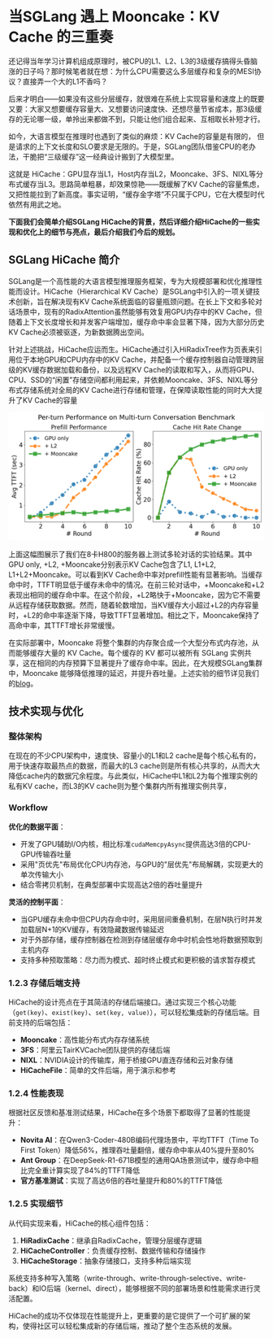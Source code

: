 # 当SGLang 遇上 Mooncake：KV Cache 的三重奏

还记得当年学习计算机组成原理时，被CPU的L1、L2、L3的3级缓存搞得头昏脑涨的日子吗？那时候笔者就在想：为什么CPU需要这么多层缓存和复杂的MESI协议？直接弄一个大的L1不香吗？

后来才明白——如果没有这些分层缓存，就很难在系统上实现容量和速度上的既要又要：大家又想要缓存容量大、又想要访问速度快、还想尽量节省成本，那3级缓存的无论哪一级，单拎出来都做不到，只能让他们组合起来、互相取长补短才行。

如今，大语言模型在推理时也遇到了类似的麻烦：KV Cache的容量是有限的， 但是请求的上下文长度和SLO要求是无限的。于是，SGLang团队借鉴CPU的老办法，干脆把“三级缓存”这一经典设计搬到了大模型里。

这就是 HiCache：GPU显存当L1，Host内存当L2，Mooncake、3FS、NIXL等分布式缓存当L3。思路简单粗暴，却效果惊艳——既缓解了KV Cache的容量焦虑，又把性能拉到了新高度。事实证明，“缓存金字塔”不只属于CPU，它在大模型时代依然有用武之地。

**下面我们会简单介绍SGLang HiCache的背景，然后详细介绍HiCache的一些实现和优化上的细节与亮点，最后介绍我们今后的规划。**

## SGLang HiCache 简介

SGLang是一个高性能的大语言模型推理服务框架，专为大规模部署和优化推理性能而设计。HiCache（Hierarchical KV Cache）是SGLang中引入的一项关键技术创新，旨在解决现有KV Cache系统面临的容量瓶颈问题。在长上下文和多轮对话场景中，现有的RadixAttention虽然能够有效复用GPU内存中的KV Cache，但随着上下文长度增长和并发客户端增加，缓存命中率会显著下降，因为大部分历史KV Cache必须被驱逐，为新数据腾出空间。

针对上述挑战，HiCache应运而生。HiCache通过引入HiRadixTree作为页表来引用位于本地GPU和CPU内存中的KV Cache，并配备一个缓存控制器自动管理跨层级的KV缓存数据加载和备份，以及远程KV Cache的读取和写入，从而将GPU、CPU、SSD的“闲置”存储空间都利用起来，并依赖Mooncake、3FS、NIXL等分布式存储系统对全局的KV Cache进行存储和管理，在保障读取性能的同时大大提升了KV Cache的容量

![multiturn-per-turn](./resources/hicache_multi_turn_per_turn.png)


上面这幅图展示了我们在8卡H800的服务器上测试多轮对话的实验结果。其中GPU only, +L2, +Mooncake分别表示KV Cache包含了L1, L1+L2, L1+L2+Mooncake。可以看到KV Cache命中率对prefill性能有显著影响。当缓存命中时，TTFT明显低于缓存未命中的情况。在前三轮对话中，+Mooncake和+L2表现出相同的缓存命中率。在这个阶段，+L2略快于+Mooncake，因为它不需要从远程存储获取数据。然而，随着轮数增加，当KV缓存大小超过+L2的内存容量时，+L2的命中率逐渐下降，导致TTFT显著增加。相比之下，Mooncake保持了高命中率，其TTFT增长非常缓慢。

在实际部署中，Mooncake 将整个集群的内存聚合成一个大型分布式内存池，从而能够缓存大量的 KV Cache。每个缓存的 KV 都可以被所有 SGLang 实例共享，这在相同的内存预算下显著提升了缓存命中率。因此，在大规模SGLang集群中，Mooncake 能够降低推理的延迟，并提升吞吐量。上述实验的细节详见我们的[blog](https://kvcache-ai.github.io/Mooncake/performance/sglang-hicache-benchmark-results-v1.html)。

## 技术实现与优化

### 整体架构

在现在的不少CPU架构中，速度快、容量小的L1和L2 cache是每个核心私有的，用于快速存取最热点的数据，而最大的L3 cache则是所有核心共享的，从而大大降低cache内的数据冗余程度。与此类似，HiCache中L1和L2为每个推理实例的私有KV cache，而L3的KV cache则为整个集群内所有推理实例共享，

### Workflow

**优化的数据平面**：
- 开发了GPU辅助I/O内核，相比标准`cudaMemcpyAsync`提供高达3倍的CPU-GPU传输吞吐量
- 采用"页优先"布局优化CPU内存池，与GPU的"层优先"布局解耦，实现更大的单次传输大小
- 结合零拷贝机制，在典型部署中实现高达2倍的吞吐量提升

**灵活的控制平面**：
- 当GPU缓存未命中但CPU内存命中时，采用层间重叠机制，在层N执行时并发加载层N+1的KV缓存，有效隐藏数据传输延迟
- 对于外部存储，缓存控制器在检测到存储层缓存命中时机会性地将数据预取到主机内存
- 支持多种预取策略：尽力而为模式、超时终止模式和更积极的请求暂存模式

### 1.2.3 存储后端支持

HiCache的设计亮点在于其简洁的存储后端接口。通过实现三个核心功能（`get(key)`、`exist(key)`、`set(key, value)`），可以轻松集成新的存储后端。目前支持的后端包括：

- **Mooncake**：高性能分布式内存存储系统
- **3FS**：阿里云TairKVCache团队提供的存储后端
- **NIXL**：NVIDIA设计的传输库，用于桥接GPU直连存储和云对象存储
- **HiCacheFile**：简单的文件后端，用于演示和参考

### 1.2.4 性能表现

根据社区反馈和基准测试结果，HiCache在多个场景下都取得了显著的性能提升：

- **Novita AI**：在Qwen3-Coder-480B编码代理场景中，平均TTFT（Time To First Token）降低56%，推理吞吐量翻倍，缓存命中率从40%提升至80%
- **Ant Group**：在DeepSeek-R1-671B模型的通用QA场景测试中，缓存命中相比完全重计算实现了84%的TTFT降低
- **官方基准测试**：实现了高达6倍的吞吐量提升和80%的TTFT降低

### 1.2.5 实现细节

从代码实现来看，HiCache的核心组件包括：

1. **HiRadixCache**：继承自RadixCache，管理分层缓存逻辑
2. **HiCacheController**：负责缓存控制、数据传输和存储操作
3. **HiCacheStorage**：抽象存储接口，支持多种后端实现

系统支持多种写入策略（write-through、write-through-selective、write-back）和IO后端（kernel、direct），能够根据不同的部署场景和性能需求进行灵活配置。

HiCache的成功不仅体现在性能提升上，更重要的是它提供了一个可扩展的架构，使得社区可以轻松集成新的存储后端，推动了整个生态系统的发展。
